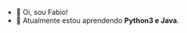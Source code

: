 - 👋 Oi, sou Fabio!
- 🌱 Atualmente estou aprendendo **Python3 e Java**.

<!---
fabioskb/fabioskb is a ✨ special ✨ repository because its `README.md` (this file) appears on your GitHub profile.
You can click the Preview link to take a look at your changes.
--->
